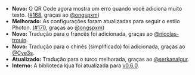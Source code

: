 * **Novo:** O QR Code agora mostra um erro quando você adiciona muito texto. ([#168](https://github.com/rugk/offline-qr-code/pull/168), graças ao [@ongspxm](https://github.com/ongspxm))
* **Melhorado:** As configurações foram atualizadas para seguir o estilo Photon. ([#170](https://github.com/rugk/offline-qr-code/pull/170), graças ao [@ongspxm](https://github.com/ongspxm))
* **Novo:** Tradução para o francês foi adicionada, graças ao [@nicolas-trouin](https://github.com/nicolas-trouin).
* **Novo:** Tradução para o chinês (simplificado) foi adicionada, graças ao [@Cye3s](https://github.com/Cye3s).
* **Atualizado:** Tradução para o turco melhorada, graças ao [@serkanalgur](https://github.com/serkanalgur).
* **Interno:** A biblioteca kjua foi atualizada para [v0.6.0](https://github.com/lrsjng/kjua/tree/v0.6.0).
